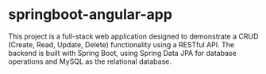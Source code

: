 # springboot-angular-app
This project is a full-stack web application designed to demonstrate a CRUD (Create, Read, Update, Delete) functionality using a RESTful API. The backend is built with Spring Boot, using Spring Data JPA for database operations and MySQL as the relational database. 
